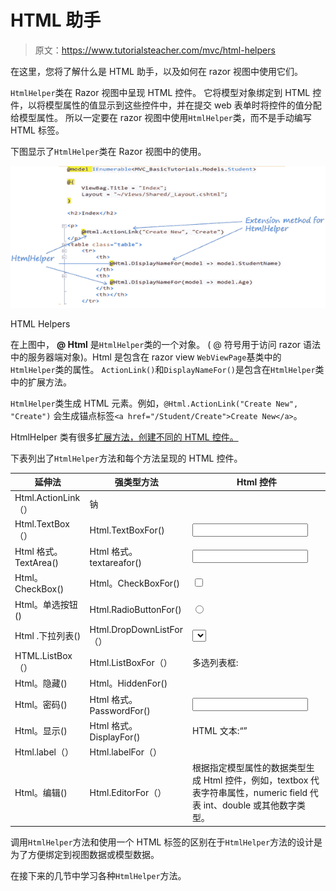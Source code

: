# HTML 助手

> 原文：<https://www.tutorialsteacher.com/mvc/html-helpers>

在这里，您将了解什么是 HTML 助手，以及如何在 razor 视图中使用它们。

`HtmlHelper`类在 Razor 视图中呈现 HTML 控件。 它将模型对象绑定到 HTML 控件，以将模型属性的值显示到这些控件中，并在提交 web 表单时将控件的值分配给模型属性。 所以一定要在 razor 视图中使用`HtmlHelper`类，而不是手动编写 HTML 标签。

下图显示了`HtmlHelper`类在 Razor 视图中的使用。

[![html helpers](img/8d76154c6b731709a3ad29a0a4dfb41f.png)](../../Content/images/mvc/htmlhelpers.png)

HTML Helpers



在上图中， **@ Html** 是`HtmlHelper`类的一个对象。 ( @ 符号用于访问 razor 语法中的服务器端对象)。Html 是包含在 razor view `WebViewPage`基类中的`HtmlHelper`类的属性。 `ActionLink()`和`DisplayNameFor()`是包含在`HtmlHelper`类中的扩展方法。

`HtmlHelper`类生成 HTML 元素。例如，`@Html.ActionLink("Create New", "Create")` 会生成锚点标签`<a href="/Student/Create">Create New</a>`。

HtmlHelper 类有很多[扩展方法，创建不同的 HTML 控件。](https://docs.microsoft.com/en-us/previous-versions/aspnet/dd493095(v=vs.118))

下表列出了`HtmlHelper`方法和每个方法呈现的 HTML 控件。

| **延伸法** | **强类型方法** | **Html 控件** |
| --- | --- | --- |
| Html.ActionLink（） | 钠 |  |
| Html.TextBox（） | Html.TextBoxFor() | <input type="textbox"> |
| Html 格式。TextArea() | Html 格式。textareafor() | <input type="textarea"> |
| Html。CheckBox() | Html。CheckBoxFor() | <input type="checkbox"> |
| Html。单选按钮() | Html.RadioButtonFor() | <input type="radio"> |
| Html .下拉列表() | Html.DropDownListFor（） | <select><选项> </选择></select> |
| HTML.ListBox（） | Html.ListBoxFor（） | 多选列表框: |
| Html。隐藏() | Html。HiddenFor() | <input type="hidden"> |
| Html。密码() | Html 格式。PasswordFor() | <input type="password"> |
| Html。显示() | Html 格式。DisplayFor() | HTML 文本:“” |
| Html.label（） | Html.labelFor（） | <label></label> |
| Html。编辑() | Html.EditorFor（） | 根据指定模型属性的数据类型生成 Html 控件，例如，textbox 代表字符串属性，numeric field 代表 int、double 或其他数字类型。 |

调用`HtmlHelper`方法和使用一个 HTML 标签的区别在于`HtmlHelper`方法的设计是为了方便绑定到视图数据或模型数据。

在接下来的几节中学习各种`HtmlHelper`方法。